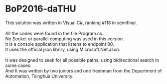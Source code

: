 # BoP2016-daTHU

<body>
This solution was written in Visual C#, ranking #118 in semifinal.  </br></br>
All the codes were found in the file Program.cs. </br>
No Socket or parallel computing was used in this version. </br>
It is a console application that listens to endpoint 80. </br>
It uses the official json libriry, using Microsoft.Net.Json. </br></br>
It was designed to seek for all possible paths, using bidirectional search in some cases. </br>
And It was written by two juniors and one freshman from the Department of Automation, Tsinghua University. </br>
</body>
